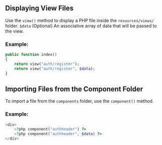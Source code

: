 ## Displaying View Files

Use the `view()` method to display a PHP file inside the `resources/views/` folder.
`$data` (Optional) An associative array of data that will be passed to the view.

### Example:
```php
public function index()
{
    return view("auth/register");
    return view("auth/register", $data);
}

```
## Importing Files from the Component Folder

To import a file from the `components` folder, use the `component()` method.

### Example:
```php
<div>
    <?php component("authheader") ?>
    <?php component("authheader", $data) ?>
</div>
```
